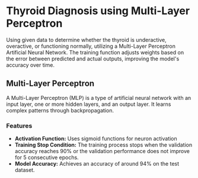 # Thyroid Diagnosis using Multi-Layer Perceptron
Using given data to determine whether the thyroid is underactive, overactive, or functioning normally, utilizing a Multi-Layer Perceptron Artificial Neural Network. The training function adjusts weights based on the error between predicted and actual outputs, improving the model's accuracy over time.

## Multi-Layer Perceptron
A Multi-Layer Perceptron (MLP) is a type of artificial neural network with an input layer, one or more hidden layers, and an output layer. It learns complex patterns through backpropagation. 
### Features
- **Activation Function:** Uses sigmoid functions for neuron activation
- **Training Stop Condition:** The training process stops when the validation accuracy reaches 90% or the validation performance does not improve for 5 consecutive epochs.
- **Model Accuracy:** Achieves an accuracy of around 94% on the test dataset.
